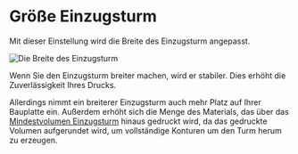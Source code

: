 Größe Einzugsturm
====
Mit dieser Einstellung wird die Breite des Einzugsturm angepasst.

![Die Breite des Einzugsturm](../../../articles/images/prime_tower.svg)

Wenn Sie den Einzugsturm breiter machen, wird er stabiler. Dies erhöht die Zuverlässigkeit Ihres Drucks.

Allerdings nimmt ein breiterer Einzugsturm auch mehr Platz auf Ihrer Bauplatte ein. Außerdem erhöht sich die Menge des Materials, das über das [Mindestvolumen Einzugsturm](prime_tower_min_volume.md) hinaus gedruckt wird, da das gedruckte Volumen aufgerundet wird, um vollständige Konturen um den Turm herum zu erzeugen.